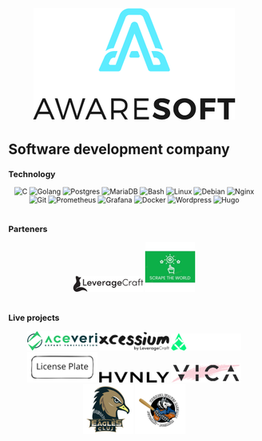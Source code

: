 <div align="center"><a href="https://github.com/AwareRO"><img src="profile/logo-dark.png" alt="Aware Soft Logo"/></a></div>

# Software development company

### Technology
<div align="center">
<img alt="C" width="30px" src="https://cdn.jsdelivr.net/gh/devicons/devicon@latest/icons/c/c-original.svg" />
<img alt="Golang" width="30px" src="https://cdn.jsdelivr.net/gh/devicons/devicon@latest/icons/go/go-original.svg" />
<img alt="Postgres" width="30px" src="https://cdn.jsdelivr.net/gh/devicons/devicon@latest/icons/postgresql/postgresql-original.svg" />
<img alt="MariaDB" width="30px" src="https://cdn.jsdelivr.net/gh/devicons/devicon@latest/icons/mariadb/mariadb-original.svg" />
<img alt="Bash" width="30px" src="https://cdn.jsdelivr.net/gh/devicons/devicon@latest/icons/bash/bash-original.svg" />
<img alt="Linux" width="30px" src="https://cdn.jsdelivr.net/gh/devicons/devicon@latest/icons/linux/linux-original.svg" />
<img alt="Debian" width="30px" src="https://cdn.jsdelivr.net/gh/devicons/devicon@latest/icons/debian/debian-original.svg" />
<img alt="Nginx" width="30px" src="https://cdn.jsdelivr.net/gh/devicons/devicon@latest/icons/nginx/nginx-original.svg" />
<img alt="Git" width="30px" src="https://cdn.jsdelivr.net/gh/devicons/devicon@latest/icons/git/git-original.svg" />
<img alt="Prometheus" width="30px" src="https://cdn.jsdelivr.net/gh/devicons/devicon@latest/icons/prometheus/prometheus-original.svg" />
<img alt="Grafana" width="30px" src="https://cdn.jsdelivr.net/gh/devicons/devicon@latest/icons/grafana/grafana-original.svg" />
<img alt="Docker" width="30px" src="https://cdn.jsdelivr.net/gh/devicons/devicon@latest/icons/docker/docker-original.svg" />
<img alt="Wordpress" width="30px" src="https://cdn.jsdelivr.net/gh/devicons/devicon@latest/icons/wordpress/wordpress-original.svg" />
<img alt="Hugo" width="30px" src="https://cdn.jsdelivr.net/gh/devicons/devicon@latest/icons/hugo/hugo-original.svg" />
</div>

#

### Parteners
<div align="center">
<a href="https://leveragecraft.com"><img src="profile/lvg-black.svg" alt="Leverage Craft Logo" width="140"/></a>
<a href="https://www.linkedin.com/company/scrape-the-world"><img src="profile/scrape_the_world.jpeg" alt="Scrape the world" width="100"/></a>
</div>

#

### Live projects
<div align="center">
<a href="https://aceveri.ro"><img src="profile/Aceveri-main-logo.svg" alt="Aceveri Logo" width="140"/></a>
<a href="https://xcessium.com"><img src="profile/xcessium_main_logo.svg" alt="Xcessium Logo" width="140"/></a>
<a href="https://qr.aware.ro"><img src="profile/qr_logo.svg" alt="QR Aware Logo" width="140"/></a>
<a href="https://lp.aware.ro"><img src="profile/lp_logo.svg" alt="LP Aware Logo" width="140"/></a>
<a href="https://hvnly.ro"><img src="profile/hvnly_logo.png" alt="Hvnly Logo" width="140"/></a>
<a href="https://vicabeauty.ro"><img src="profile/vica-main-black-logo.png" alt="Vicabeauty Logo" width="140"/></a>
<a href="https://eaglescluj.ro"><img src="profile/eagles-cluj-logo.png" alt="EaglesCluj Logo" width="100"/></a>
<a href="https://twolves.aware.ro"><img src="profile/twolves-logo.png" alt="Thunder Wolves Logo" width="100"/></a>
</div>

#
